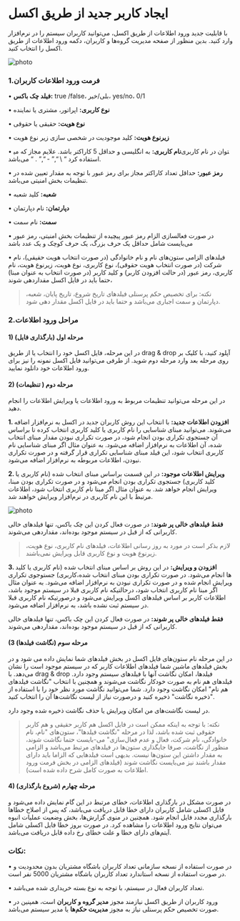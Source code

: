 # ایجاد کاربر جدید از طریق اکسل

با قابلیت جدید ورود اطلاعات از طریق اکسل، می‌توانید کاربران سیستم را در نرم‌افزار وارد کنید. بدین منظور از صفحه مدیریت گروه‌ها و کاربران، دکمه ورود اطلاعات از طریق اکسل را انتخاب کنید.

![photo](excelkarbar1.jpg)

### 1.فرمت ورود اطلاعات کاربران
 
•	**فیلد چک باکس:** true /false، بلی/خیر، yes/no، 0/1

•	**نوع‌ کاربری:** اپراتور، مشتری یا نماینده 

•	**نوع هویت:** حقیقی یا حقوقی 

•	**زیرنوع هویت:** کلید موجودیت در شخصی سازی زیر نوع هویت

•	**نام کاربری:** به انگلیسی و حداقل 5 کاراکتر باشد. علایم مجاز که می‎توان در نام کاربری استفاده کرد “ \ “,” - “,” . “ می‌باشد.

•	**رمز عبور:** حداقل تعداد کاراکتر مجاز برای رمز عبور با توجه به مقدار تعیین شده در تنظیمات بخش امنیتی می‌باشد.

•	**شعبه:** کلید شعبه 

•	**دپارتمان:** نام دپارتمان 

•	**سمت:** نام سمت 

•	در صورت فعالسازی الزام رمز عبور پیچیده از تنظیمات بخش امنیتی، رمز عبور می‌بایست شامل حداقل یک حرف بزرگ، یک حرف کوچک و یک عدد باشد

•	فیلدهای الزامی ستون‌های نام و نام خانوادگی (در صورت انتخاب هویت حقیقی)، نام شرکت (در صورت انتخاب هویت حقوقی)، نوع کاربری، نوع هویت، زیرنوع هویت، نام کاربری، رمز عبور (در حالت افزودن کاربر) و کلید کاربر (در صورت انتخاب به عنوان مبنا) حتما باید در فایل اکسل مقداردهی شوند،

> نکته: برای تخصیص حکم پرسنلی فیلدهای تاریخ شروع، تاریخ پایان، شعبه، دپارتمان و سمت اجباری می‌باشد و حتما  باید در فایل اکسل  مقدار دهی شود.

### 2.مراحل ورود اطلاعات

#### 1) مرحله اول (بارگذاری فایل)

در این مرحله، فایل اکسل خود را انتخاب یا از طریق drag & drop آپلود کنید، با کلیک بر روی مرحله بعد وارد مرحله دوم شوید. از طرفی می‌توانید فایل اکسل نمونه‌ را نیز برای ورود اطلاعات خود دانلود نمایید. 

#### 2) مرحله دوم ( تنظیمات)

در این مرحله می‌توانید تنظیمات مربوط به ورود اطلاعات یا ویرایش اطلاعات را انجام دهید.


 **1. افزودن اطلاعات جدید:** با انتخاب این روش کاربران جدید در اکسل به نرم‌افزار اضافه می‌شوند. می‌توانید مبنای شناسایی را نام کاربری یا کلید کاربری انتخاب کرده تا براساس آن جستجوی تکراری بودن انجام شود، در صورت تکراری نبودن مقدار مبنای انتخاب شده، آن اطلاعات به نر‍‌م‌افزار اضافه می‌شود. به عنوان مثال اگر مبنای شناسایی نام کاربری انتخاب شود، این فیلد مبنای شناسایی تکراری قرار گرفته و در صورت تکراری نبودن، اطلاعات مربوطه به نرم‌افزار اضافه می‌شود.
 
 
 **2. ویرایش اطلاعات موجود:** در این قسمت براساس مبنای انتخاب شده (نام کاربری یا کلید کاربری) جستجوی تکراری بودن انجام می‌شود و در صورت تکراری بودن مبنا، ویرایش انجام خواهد شد. به عنوان مثال اگر مبنا نام کاربری انتخاب شود، اطلاعات مرتبط با این نام کاربری در نرم‌افزار ویرایش خواهند شد.
 
 
![photo](excelkarbar2.jpg)

 **فقط فیلدهای خالی پر شوند:** در صورت فعال کردن این چک باکس، تنها فیلدهای خالی کاربرانی که از قبل در سیستم موجود بوده‌اند، مقداردهی می‌شوند.

> لازم بذکر است در مورد به روز رسانی اطلاعات، فیلدهای نام کاربری، نوع هویت، زیرنوع هویت و نوع کاربری قابل ویرایش نمی‌باشند. 

 **3. افزودن و ویرایش:** در این روش بر اساس مبنای انتخاب شده (نام کاربری یا کلید کاربری) جستوجوی تکراری‎‌ها انجام می‌شود. در صورت تکراری بودن مبنای انتخاب شده، ویرایش انجام شده و در صورت تکراری نبودن به نرم‌افزار اضافه می‌شود. به عنوان مثال اگر مبنا نام کاربری انتخاب شود، درحالتیکه نام کاربری قبلا در سیستم موجود باشد، اطلاعات کاربر بر اساس فیلدهای اکسل ویرایش می‌شود و درصورتیکه نام کاربری قبلا در سیستم ثبت نشده باشد، به نرم‌افزار اضافه می‌شود.
 
 **فقط فیلدهای خالی پر شوند:** در صورت فعال کردن این چک باکس، تنها فیلدهای خالی کاربرانی که از قبل در سیستم موجود بوده‌اند، مقداردهی می‌شوند.
 
#### (3  مرحله‌ سوم (نگاشت فیلدها)

در این مرحله نام ستون‌های فایل اکسل در بخش فیلدهای شما نمایش داده می شود و در بخش فیلدهای ماشین شما فیلدهای اطلاعات کاربر که در سیستم موجود است را نشان می‌دهد. با drag & drop فیلدها، امکان نگاشت آنها با فیلد‌های سیستم وجود دارد. فیلدهای هم نام به صورت خودکار نگاشت می‌شوند و همچنین با انتخاب "نگاشت فیلدهای هم نام" امکان نگاشت وجود دارد. شما می‌توانید نگاشت مورد نظر خود را با استفاده از "ذخیره نگاشت" ذخیره کنید و درصورت نیاز از لیست نگاشت‌ها آن را انتخاب کنید.

در لیست نگاشت‌های من امکان ویرایش یا حذف نگاشت ذخیره شده وجود دارد.

> نکته: با توجه به اینکه ممکن است در فایل اکسل هم کاربر حقیقی و هم کاربر حقوقی ثبت شده باشد، لذا در مرحله "نگاشت فیلدها"، ستون‌های "نام، نام خانوادگی، نام شرکت، فعال و عدم فعال‌سازی" می-بایست حتما نگاشت شوند، منظور از نگاشت، صرفا جایگذاری ستون‌ها در فیلدهای مرتبط می‌باشد و الزامی به مقدار داشتن این ستون‌ها نیست. بدیهی است فیلدهایی که الزاما باید دارای مقدار باشند نیز می‌بایست نگاشت شوند (فیلدهای الزامی در بخش فرمت ورود اطلاعات به صورت کامل شرح داده شده است).


#### 4) مرحله چهارم (شروع بارگذاری)

در صورت مشکل در بارگذاری اطلاعات، خطای مرتبط در این گام نمایش داده می‌شود و فایل اکسلی شامل کاربران دارای خطا قابل دریافت می‌باشد، که پس از اصلاح خطاها بارگذاری مجدد فایل انجام شود. همچنین در منوی گزارش‌ها، بخش وضعیت عملیات انبوه می‌توان نتایج ورود اطلاعات را مشاهده کرد. در صورت بروز خطا فایل اکسلی شامل آیتم‌های دارای خطا و علت خطای رخ داده قابل دریافت می‌باشد.

### نکات:
 
•	در صورت استفاده از نسخه سازمانی تعداد کاربران باشگاه مشتریان بدون محدودیت و  در صورت استفاده از نسخه استاندارد تعداد کاربران باشگاه مشتریان 5000 نفر است.

•	تعداد کاربران فعال در سیستم، با توجه به نوع بسته خریداری شده می‌باشد.

•	ورود کاربران از طریق اکسل نیازمند مجوز **مدیر گروه و کاربران** است، همپنین در صورت تخصیص حکم پرسنلی نیاز به مجوز **مدیریت حکم‌ها** یا مدیر سیستم
می‌باشد.



